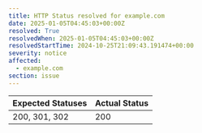 ```yaml
---
title: HTTP Status resolved for example.com
date: 2025-01-05T04:45:03+00:00Z
resolved: True
resolvedWhen: 2025-01-05T04:45:03+00:00Z
resolvedStartTime: 2024-10-25T21:09:43.191474+00:00
severity: notice
affected:
  - example.com
section: issue
---
```


| Expected Statuses | Actual Status  |
|-------------------|----------------|
| 200, 301, 302 | 200 |
